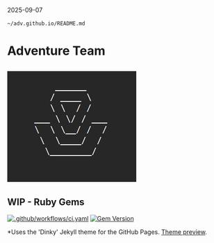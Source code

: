  2025-09-07    

```
~/adv.github.io/README.md
```

# Adventure Team

![ADV Thumbnail](adv-ascii-art.png)
-----------------------------------
WIP - Ruby Gems
---------------
[![.github/workflows/ci.yaml](https://github.com/adv-superuser/adv.github.io/actions/workflows/ci.yaml/badge.svg)](https://github.com/adv-superuser/adv.github.io/actions/workflows/ci.yaml) [![Gem Version](https://badge.fury.io/rb/jekyll-theme-dinky.svg)](https://badge.fury.io/rb/jekyll-theme-dinky)

*Uses the 'Dinky' Jekyll theme for the GitHub Pages. [Theme preview](http://pages-themes.github.io/dinky).


